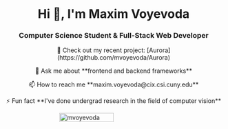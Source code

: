 <h1 align="center">Hi 👋, I'm Maxim Voyevoda</h1>
<h3 align="center">Computer Science Student & Full-Stack Web Developer</h3>

<div align="center">
  <p>🔭 Check out my recent project: [Aurora](https://github.com/mvoyevoda/Aurora)</p>

  <p>💬 Ask me about **frontend and backend frameworks**</p>

  <p>📫 How to reach me **maxim.voyevoda@cix.csi.cuny.edu**</p>

  <p>⚡ Fun fact **I've done undergrad research in the field of computer vision**</p>
</div>



<p style="width: 100%; display: flex; justify-content: space-around;"><img style="width: 50%;" align="center" src="https://github-readme-stats.vercel.app/api/top-langs?username=mvoyevoda&show_icons=true&locale=en&layout=compact" alt="mvoyevoda" /></p>
